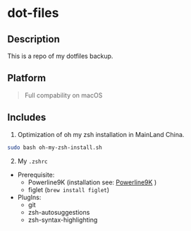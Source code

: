 # dot-files
## Description
This is a repo of my dotfiles backup.

## Platform
> Full compability on macOS

## Includes
1. Optimization of oh my zsh installation in MainLand China.
```bash
sudo bash oh-my-zsh-install.sh
```

2. My `.zshrc`
* Prerequisite:
    * Powerline9K (installation see: [Powerline9K](https://github.com/Powerlevel9k/powerlevel9k/wiki/Install-Instructions) )
    * figlet (`brew install figlet`)
* PlugIns:
    * git
    * zsh-autosuggestions
    * zsh-syntax-highlighting
